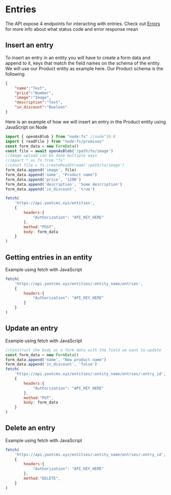 # Entries
The API expose 4 endpoints for interacting with entries. Check out [Errors](/errors) for more info about
what status code and error response mean

## Insert an entry
To insert an entry in an entity you will have to create a form data and append to it, keys that match
the field names on the schema of the entity. We will use our Product entity as example here.
Our Product schema is the following
```json
{
    "name":"Text",
    "price":"Number",
    "image":"Image",
    "description":"Text",
    "in_discount":"Boolean"
}
```
Here is an example of how we will insert an entry in the Product entity using JavaScript on Node
```js
import { openAsBlob } from "node:fs" //node^19.8
import { readFile } from "node:fs/promises"
const form_data = new FormData()
const file = await openAsBlob('/path/to/image')
//Image upload can be done multiple ways
//import * as fs from "fs"
//const file = fs.createReadStream('/path/to/image')
form_data.append('image', file)
form_data.append('name', "Product name")
form_data.append('price', '1200')
form_data.append('description', 'Some description')
form_data.append('in_discount', 'true')

fetch(
    'https://api.yootcms.xyz/entities',
    {
        headers:{
            "Authorization": "API_KEY_HERE"
        },
        method:"POST",
        body: form_data
    }
)
```

## Getting entries in an entity
Example using fetch with JavaScript
```js
fetch(
    'https://api.yootcms.xyz/entities/:entity_name/entries',
    {
        headers:{
            "Authorization": "API_KEY_HERE"
        }
    }
)
```

## Update an entry
Example using fetch with JavaScript
```js
//Construct the body as a form data with the field we want to update
const form_data = new FormData()
form_data.append('name', "New product name")
form_data.append('in_discount', 'false')
fetch(
    'https://api.yootcms.xyz/entities/:entity_name/entries/:entry_id',
    {
        headers:{
            "Authorization": "API_KEY_HERE"
        },
        method:"PUT",
        body: form_data
    }
)
```


## Delete an entry
Example using fetch with JavaScript
```js
fetch(
    'https://api.yootcms.xyz/entities/:entity_name/entries/:entry_id',
    {
        headers:{
            "Authorization": "API_KEY_HERE"
        },
        method:"DELETE",
    }
)
```
